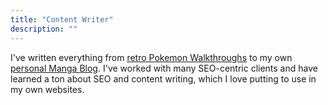 ```yaml
---
title: "Content Writer"
description: ""
---
```


I've written everything from [retro Pokemon Walkthroughs](https://www.fandomspot.com/author/reocelot/) to my own [personal Manga Blog](https://www.checkinmanga.com/blogs/all). I've worked with many SEO-centric clients and have learned a ton about SEO and content writing, which I love putting to use in my own websites. 